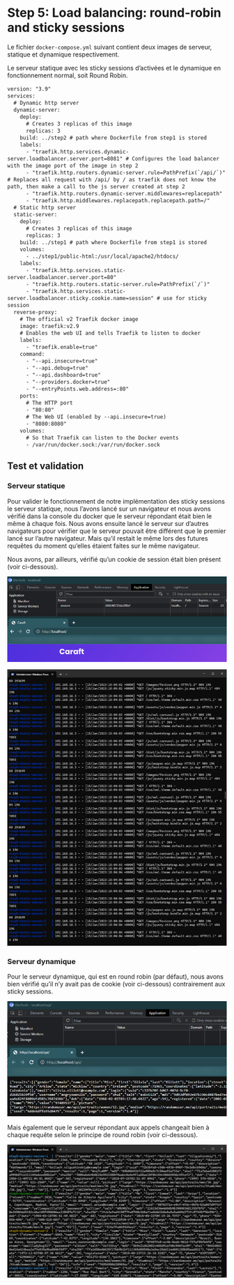 # Step 5: Load balancing: round-robin and sticky sessions

Le fichier `docker-compose.yml` suivant contient deux images de serveur, statique et dynamique respectivement.

Le serveur statique avec les sticky sessions d’activées et le dynamique en fonctionnement normal, soit Round Robin.

```docker
version: "3.9"
services:
  # Dynamic http server
  dynamic-server:
    deploy:
      # Creates 3 replicas of this image
      replicas: 3
    build: ../step2 # path where Dockerfile from step1 is stored
    labels:
      - "traefik.http.services.dynamic-server.loadbalancer.server.port=8081" # Configures the load balancer with the image port of the image in step 2
      - "traefik.http.routers.dynamic-server.rule=PathPrefix(`/api/`)" # Replaces all request with /api/ by / as traefik does not know the path, then make a call to the js server created at step 2
      - "traefik.http.routers.dynamic-server.middlewares=replacepath"
      - "traefik.http.middlewares.replacepath.replacepath.path=/"
  # Static http server
  static-server:
    deploy:
      # Creates 3 replicas of this image
      replicas: 3
    build: ../step1 # path where Dockerfile from step1 is stored
    volumes:
      - ../step1/public-html:/usr/local/apache2/htdocs/
    labels:
      - "traefik.http.services.static-server.loadbalancer.server.port=80"
      - "traefik.http.routers.static-server.rule=PathPrefix(`/`)"
      - "traefik.http.services.static-server.loadbalancer.sticky.cookie.name=session" # use for sticky session
  reverse-proxy:
    # The official v2 Traefik docker image
    image: traefik:v2.9
    # Enables the web UI and tells Traefik to listen to docker
    labels:
      - "traefik.enable=true"
    command:
      - "--api.insecure=true"
      - "--api.debug=true"
      - "--api.dashboard=true"
      - "--providers.docker=true"
      - "--entryPoints.web.address=:80"
    ports:
      # The HTTP port
      - "80:80"
      # The Web UI (enabled by --api.insecure=true)
      - "8080:8080"
    volumes:
      # So that Traefik can listen to the Docker events
      - /var/run/docker.sock:/var/run/docker.sock
```

## Test et validation

### Serveur statique

Pour valider le fonctionnement de notre implémentation des sticky sessions le serveur statique, nous l’avons lancé sur un navigateur et nous avons vérifié dans la console du docker que le serveur répondant était bien le même à chaque fois. Nous avons ensuite lancé le serveur sur d’autres navigateurs pour vérifier que le serveur pouvait être différent que le premier lancé sur l’autre navigateur. Mais qu’il restait le même lors des futures requêtes du moment qu’elles étaient faites sur le même navigateur.

Nous avons, par ailleurs, vérifié qu’un cookie de session était bien présent (voir ci-dessous).

![Untitled](assets/Untitled.png)

![Untitled](assets/Untitled%201.png)

### Serveur dynamique

Pour le serveur dynamique, qui est en round robin (par défaut), nous avons bien vérifié qu’il n’y avait pas de cookie (voir ci-dessous) contrairement aux sticky sessions.

![Untitled](assets/Untitled%202.png)

Mais également que le serveur répondant aux appels changeait bien à chaque requête selon le principe de round robin (voir ci-dessous).

![Untitled](assets/Untitled%203.png)